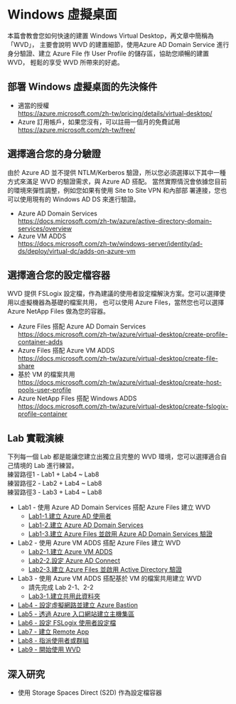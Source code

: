 # Windows 虛擬桌面
 本篇會教會您如何快速的建置 Windows Virtual Desktop，再文章中簡稱為「WVD」，
 主要會說明 WVD 的建置細節，使用Azure AD Domain Service 進行身分驗證、建立 Azure
 File 作 User Profile 的儲存區，協助您順暢的建置 WVD， 輕鬆的享受 WVD 所帶來的好處。<br>
## 部署 Windows 虛擬桌面的先決條件
 - 適當的授權<br>
   https://azure.microsoft.com/zh-tw/pricing/details/virtual-desktop/<br>
 - Azure 訂用帳戶，如果您沒有，可以註冊一個月的免費試用<br>
   https://azure.microsoft.com/zh-tw/free/<br>
## 選擇適合您的身分驗證
 由於 Azure AD 並不提供 NTLM/Kerberos 驗證，所以您必須選擇以下其中一種方式來滿足 WVD 的驗證需求，與 
 Azure AD 搭配。 當然實際情況會依據您目前的環境來彈性調整，例如您如果有使用 Site to Site VPN 和內部部
 署連接，您也可以使用現有的 Windows AD DS 來進行驗證。<br>
 - Azure AD Domain Services<br>
 https://docs.microsoft.com/zh-tw/azure/active-directory-domain-services/overview<br>
 - Azure VM ADDS<br>
 https://docs.microsoft.com/zh-tw/windows-server/identity/ad-ds/deploy/virtual-dc/adds-on-azure-vm<br>
## 選擇適合您的設定檔容器
 WVD 提供 FSLogix 設定檔，作為建議的使用者設定檔解決方案。您可以選擇使用以虛擬機器為基礎的檔案共用，
 也可以使用 Azure Files，當然您也可以選擇 Azure NetApp Files 做為您的容器。<br>
 - Azure Files 搭配 Azure AD Domain Services<br>
 https://docs.microsoft.com/zh-tw/azure/virtual-desktop/create-profile-container-adds<br>
 - Azure Files 搭配 Azure VM ADDS<br>
 https://docs.microsoft.com/zh-tw/azure/virtual-desktop/create-file-share<br>
 - 基於 VM 的檔案共用<br>
 https://docs.microsoft.com/zh-tw/azure/virtual-desktop/create-host-pools-user-profile<br>
 - Azure NetApp Files 搭配 Windows ADDS<br>
 https://docs.microsoft.com/zh-tw/azure/virtual-desktop/create-fslogix-profile-container<br>
## Lab 實戰演練
 下列每一個 Lab 都是能讓您建立出獨立且完整的 WVD 環境，您可以選擇適合自己情境的 Lab 進行練習。<br>
 練習路徑1 - Lab1 + Lab4 ~ Lab8<br>
 練習路徑2 - Lab2 + Lab4 ~ Lab8<br>
 練習路徑3 - Lab3 + Lab4 ~ Lab8<br>
 
 - Lab1 - 使用 Azure AD Domain Services 搭配 Azure Files 建立 WVD<br>
	 - [Lab1-1.建立 Azure AD 使用者](https://github.com/BrianHsing/Azure-Windows-Virtual-Desktop/blob/master/Lab1-1.md)<br>
	 - [Lab1-2.建立 Azure AD Domain Services](https://github.com/BrianHsing/Azure-Windows-Virtual-Desktop/blob/master/Lab1-2.md)<br>
	 - [Lab1-3.建立 Azure Files 並啟用 Azure AD Domain Services 驗證](https://github.com/BrianHsing/Azure-Windows-Virtual-Desktop/blob/master/Lab1-3.md)<br>
 - Lab2 - 使用 Azure VM ADDS 搭配 Azure Files 建立 WVD<br>
	 - [Lab2-1.建立 Azure VM ADDS](https://github.com/BrianHsing/Azure-Windows-Virtual-Desktop/blob/master/Lab2-1.md)<br>
	 - [Lab2-2.設定 Azure AD Connect](https://github.com/BrianHsing/Azure-Windows-Virtual-Desktop/blob/master/Lab2-2.md)<br>
	 - [Lab2-3.建立 Azure Files 並啟用 Active Directory 驗證](https://github.com/BrianHsing/Azure-Windows-Virtual-Desktop/blob/master/Lab2-3.md)<br>
 - Lab3 - 使用 Azure VM ADDS 搭配基於 VM 的檔案共用建立 WVD<br>
	 - 請先完成 Lab 2-1、2-2<br>
	 - [Lab3-1.建立共用此資料夾](https://github.com/BrianHsing/Azure-Windows-Virtual-Desktop/blob/master/Lab3-3.md)<br>
 - [Lab4 - 設定虛擬網路並建立 Azure Bastion](https://github.com/BrianHsing/Azure-Windows-Virtual-Desktop/blob/master/Lab4.md)<br>
 - [Lab5 - 透過 Azure 入口網站建立主機集區](https://github.com/BrianHsing/Azure-Windows-Virtual-Desktop/blob/master/Lab5.md)<br>
 - [Lab6 - 設定 FSLogix 使用者設定檔](https://github.com/BrianHsing/Azure-Windows-Virtual-Desktop/blob/master/Lab6.md)<br>
 - [Lab7 - 建立 Remote App](https://github.com/BrianHsing/Azure-Windows-Virtual-Desktop/blob/master/Lab7.md)<br>
 - [Lab8 - 指派使用者或群組](https://github.com/BrianHsing/Azure-Windows-Virtual-Desktop/blob/master/Lab8.md)<br>
 - [Lab9 - 開始使用 WVD](https://github.com/BrianHsing/Azure-Windows-Virtual-Desktop/blob/master/Lab9.md)<br>

## 深入研究
 - 使用 Storage Spaces Direct (S2D) 作為設定檔容器<br>
 
